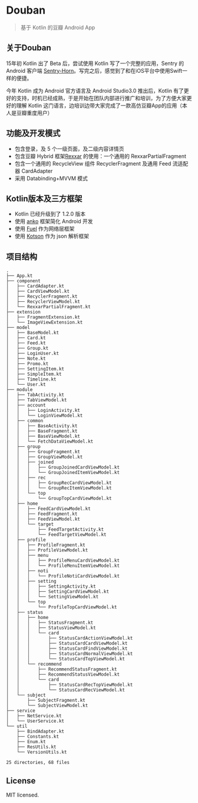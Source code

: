 # Douban
> 基于 Kotlin 的豆瓣 Android App

## 关于Douban
15年初 Kotlin 出了 Beta 后，尝试使用 Kotlin 写了一个完整的应用，Sentry 的Android 客户端 [Sentry-Horn](https://github.com/thierryxing/sentry-horn)。写完之后，感觉到了和在iOS平台中使用Swift一样的便捷。

今年 Kotlin 成为 Android 官方语言及 Android Studio3.0 推出后，Kotlin 有了更好的支持，时机已经成熟，于是开始在团队内部进行推广和培训，为了方便大家更好的理解 Kotlin 这门语言，边培训边带大家完成了一款高仿豆瓣App的应用（本人是豆瓣重度用户）

## 功能及开发模式
* 包含登录，及 5 个一级页面，及二级内容详情页
* 包含豆瓣 Hybrid 框架[Rexxar](https://github.com/douban/rexxar-android) 的使用：一个通用的 RexxarPartialFragment
* 包含一个通用的 RecycleView 组件 RecyclerFragment 及通用 Feed 流适配器 CardAdapter
* 采用 Databinding+MVVM 模式

## Kotlin版本及三方框架
* Kotlin 已经升级到了 1.2.0 版本
* 使用 [anko](https://github.com/Kotlin/anko) 框架简化 Android 开发
* 使用 [Fuel](https://github.com/kittinunf/Fuel) 作为网络层框架
* 使用 [Kotson](https://github.com/SalomonBrys/Kotson) 作为 json 解析框架


## 项目结构

```
.
├── App.kt
├── component
│   ├── CardAdapter.kt
│   ├── CardViewModel.kt
│   ├── RecyclerFragment.kt
│   ├── RecyclerViewModel.kt
│   └── RexxarPartialFragment.kt
├── extension
│   ├── FragmentExtension.kt
│   └── ImageViewExtension.kt
├── model
│   ├── BaseModel.kt
│   ├── Card.kt
│   ├── Feed.kt
│   ├── Group.kt
│   ├── LoginUser.kt
│   ├── Note.kt
│   ├── Promo.kt
│   ├── SettingItem.kt
│   ├── SimpleItem.kt
│   ├── Timeline.kt
│   └── User.kt
├── module
│   ├── TabActivity.kt
│   ├── TabViewModel.kt
│   ├── account
│   │   ├── LoginActivity.kt
│   │   └── LoginViewModel.kt
│   ├── common
│   │   ├── BaseActivity.kt
│   │   ├── BaseFragment.kt
│   │   ├── BaseViewModel.kt
│   │   └── FetchDataViewModel.kt
│   ├── group
│   │   ├── GroupFragment.kt
│   │   ├── GroupViewModel.kt
│   │   ├── joined
│   │   │   ├── GroupJoinedCardViewModel.kt
│   │   │   └── GroupJoinedItemViewModel.kt
│   │   ├── rec
│   │   │   ├── GroupRecCardViewModel.kt
│   │   │   └── GroupRecItemViewModel.kt
│   │   └── top
│   │       └── GroupTopCardViewModel.kt
│   ├── home
│   │   ├── FeedCardViewModel.kt
│   │   ├── FeedFragment.kt
│   │   ├── FeedViewModel.kt
│   │   └── target
│   │       ├── FeedTargetActivity.kt
│   │       └── FeedTargetViewModel.kt
│   ├── profile
│   │   ├── ProfileFragment.kt
│   │   ├── ProfileViewModel.kt
│   │   ├── menu
│   │   │   ├── ProfileMenuCardViewModel.kt
│   │   │   └── ProfileMenuItemViewModel.kt
│   │   ├── noti
│   │   │   └── ProfileNotiCardViewModel.kt
│   │   ├── setting
│   │   │   ├── SettingActivity.kt
│   │   │   ├── SettingCardViewModel.kt
│   │   │   └── SettingViewModel.kt
│   │   └── top
│   │       └── ProfileTopCardViewModel.kt
│   ├── status
│   │   ├── home
│   │   │   ├── StatusFragment.kt
│   │   │   ├── StatusViewModel.kt
│   │   │   └── card
│   │   │       ├── StatusCardActionViewModel.kt
│   │   │       ├── StatusCardCardViewModel.kt
│   │   │       ├── StatusCardFindViewModel.kt
│   │   │       ├── StatusCardNormalViewModel.kt
│   │   │       └── StatusCardTopViewModel.kt
│   │   └── recommend
│   │       ├── RecommendStatusFragment.kt
│   │       ├── RecommendStatusViewModel.kt
│   │       └── card
│   │           ├── StatusCardRecTopViewModel.kt
│   │           └── StatusCardRecViewModel.kt
│   └── subject
│       ├── SubjectFragment.kt
│       └── SubjectViewModel.kt
├── service
│   ├── NetService.kt
│   └── UserService.kt
└── util
    ├── BindAdapter.kt
    ├── Constants.kt
    ├── Enum.kt
    ├── ResUtils.kt
    └── VersionUtils.kt

25 directories, 68 files
```

## License
MIT licensed.